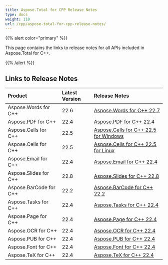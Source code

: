 ```yaml
---
title: Aspose.Total for CPP Release Notes
type: docs
weight: 110
url: /cpp/aspose-total-for-cpp-release-notes/
---
```


{{% alert color="primary" %}}

This page contains the links to release notes for all APIs included in Aspose.Total for C++.

{{% /alert %}}

## **Links to Release Notes**

|**Product**|**Latest Version**|**Release Notes**|
| :- | :- | :- |
|Aspose.Words for C++|22.6|[Aspose.Words for C++ 22.7](/words/cpp/aspose-words-for-cpp-22-7-release-notes/)|
|Aspose.PDF for C++|22.4|[Aspose.PDF for C++ 22.4](/pdf/cpp/aspose-pdf-for-cpp-22-4-release-notes/)|
|Aspose.Cells for C++|22.5|[Aspose.Cells for C++ 22.5 for Windows](/cells/cpp/aspose-cells-for-cpp-22-5-release-notes-windows/)|
|Aspose.Cells for C++|22.5|[Aspose.Cells for C++ 22.5 for Linux](/cells/cpp/aspose-cells-for-cpp-22-5-release-notes-linux/)|
|Aspose.Email for C++|22.4|[Aspose.Email for C++ 22.4](/email/cpp/aspose-email-for-cpp-22-4-release-notes/)|
|Aspose.Slides for C++|22.8|[Aspose.Slides for C++ 22.8](/slides/cpp/aspose-slides-for-cpp-22-8-release-notes/)|
|Aspose.BarCode for C++|22.2|[Aspose.BarCode for C++ 22.2](/barcode/cpp/aspose-barcode-for-cpp-22-2-release-notes/)|
|Aspose.Tasks for C++|22.4|[Aspose.Tasks for C++ 22.4](/tasks/cpp/aspose-tasks-for-cpp-22-4-release-notes/)|
|Aspose.Page for C++|22.4|[Aspose.Page for C++ 22.4](/page/cpp/aspose-page-for-cpp-22-4-release-notes/)|
|Aspose.OCR for C++|22.4|[Aspose.OCR for C++ 22.4](/ocr/cpp/aspose-ocr-for-cpp-22-4-release-notes/)|
|Aspose.PUB for C++|22.4|[Aspose.PUB for C++ 22.4](/pub/cpp/aspose-pub-for-cpp-22-4-release-notes/)|
|Aspose.Font for C++|22.4|[Aspose.Font for C++ 22.4](/font/cpp/aspose-font-for-cpp-22-4-release-notes/)|
|Aspose.TeX for C++|22.4|[Aspose.TeX for C++ 22.4](/tex/cpp/aspose-tex-for-cpp-22-4-release-notes/)|
